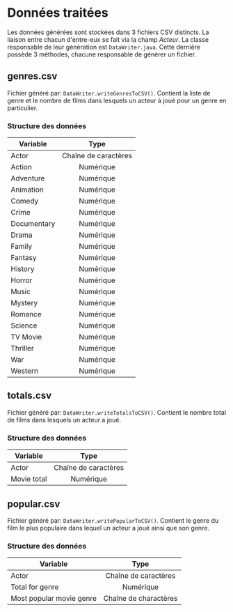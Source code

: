 # Données traitées
Les données générées sont stockées dans 3 fichiers CSV distincts. La liaison entre chacun d'entre-eux se fait via la champ *Acteur*.
La classe responsable de leur génération est ```DataWriter.java```. Cette dernière possède 3 méthodes, chacune responsable de générer un fichier.

## genres.csv
Fichier généré par: ```DataWriter.writeGenresToCSV()```.
Contient la liste de genre et le nombre de films dans lesquels un acteur à joué pour un genre en particulier.

### Structure des données
| Variable      | Type          |
| ------------- |:-------------:|
| Actor         | Chaîne de caractères |
| Action        | Numérique |
| Adventure     | Numérique |
| Animation     | Numérique |
| Comedy        | Numérique |
| Crime         | Numérique |
| Documentary   | Numérique |
| Drama         | Numérique |
| Family        | Numérique |
| Fantasy       | Numérique |
| History       | Numérique |
| Horror        | Numérique |
| Music         | Numérique |
| Mystery       | Numérique |
| Romance       | Numérique |
| Science       | Numérique |
| TV Movie      | Numérique |
| Thriller      | Numérique |
| War           | Numérique |
| Western       | Numérique |


## totals.csv
Fichier généré par: ```DataWriter.writeTotalsToCSV()```.
Contient le nombre total de films dans lesquels un acteur a joué.

### Structure des données
| Variable      | Type          |
| ------------- |:-------------:|
| Actor         | Chaîne de caractères |
| Movie total   | Numérique |

## popular.csv
Fichier généré par: ```DataWriter.writePopularToCSV()```.
Contient le genre du film le plus populaire dans lequel un acteur a joué ainsi que son genre.

### Structure des données
| Variable                 | Type          |
| -------------            |:-------------:|
| Actor                    | Chaîne de caractères |
| Total for genre          | Numérique |
| Most popular movie genre | Chaîne de charactères |

